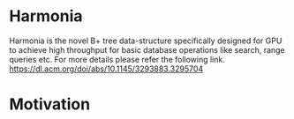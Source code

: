 # Harmonia
Harmonia is the novel B+ tree data-structure specifically designed for GPU to achieve high throughput for basic database operations like search, range queries etc. For more details please refer the following link.
https://dl.acm.org/doi/abs/10.1145/3293883.3295704

# Motivation





